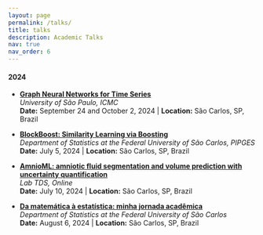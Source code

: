 ```yaml
---
layout: page
permalink: /talks/
title: talks
description: Academic Talks
nav: true
nav_order: 6
---
```


#### 2024

- **[Graph Neural Networks for Time Series](/talks/gnn4ts)**  
  _University of São Paulo, ICMC_  
  **Date:** September 24 and October 2, 2024 | **Location:** São Carlos, SP, Brazil

- **[BlockBoost: Similarity Learning via Boosting](/talks/blockboost-pipges)**  
  _Department of Statistics at the Federal University of São Carlos, PIPGES_  
  **Date:** July 5, 2024 | **Location:** São Carlos, SP, Brazil

- **[AmnioML: amniotic fluid segmentation and volume prediction with uncertainty quantification](/talks/amnioml-alek)**  
  _Lab TDS, Online_  
  **Date:** July 10, 2024 | **Location:** São Carlos, SP, Brazil

- **[Da matemática à estatística: minha jornada acadêmica](/talks/intro_estat_cris)**  
  _Department of Statistics at the Federal University of São Carlos_  
  **Date:** August 6, 2024 | **Location:** São Carlos, SP, Brazil
